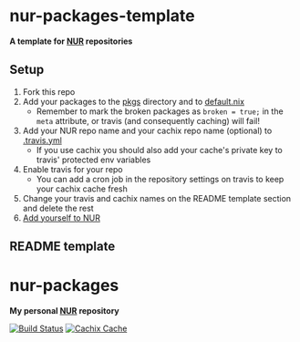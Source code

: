 # nur-packages-template

**A template for [NUR](https://github.com/nix-community/NUR) repositories**

## Setup

1. Fork this repo
2. Add your packages to the [pkgs](./pkgs) directory and to
   [default.nix](./default.nix)
   * Remember to mark the broken packages as `broken = true;` in the `meta`
     attribute, or travis (and consequently caching) will fail!
3. Add your NUR repo name and your cachix repo name (optional) to
   [.travis.yml](./.travis.yml)
   * If you use cachix you should also add your cache's private key to travis'
     protected env variables
4. Enable travis for your repo
   * You can add a cron job in the repository settings on travis to keep your
     cachix cache fresh
5. Change your travis and cachix names on the README template section and delete
   the rest
6. [Add yourself to NUR](https://github.com/nix-community/NUR#how-to-add-your-own-repository)

## README template

# nur-packages

**My personal [NUR](https://github.com/nix-community/NUR) repository**

[![Build Status](https://travis-ci.com/<YOUR_TRAVIS_USERNAME>/nur-packages.svg?branch=master)](https://travis-ci.com/<YOUR_TRAVIS_USERNAME>/nur-packages)
[![Cachix Cache](https://img.shields.io/badge/cachix-<YOUR_CACHIX_CACHE_NAME>-blue.svg)](https://<YOUR_CACHIX_CACHE_NAME>.cachix.org)


